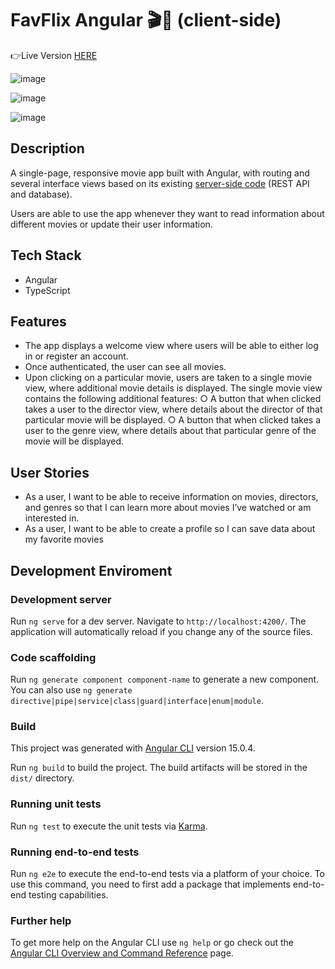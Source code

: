 # FavFlix Angular 🎬🍿 (client-side)


👉Live Version [HERE](https://m0ntz.github.io/myFavFlix-Angular-client/movies)

![image](https://user-images.githubusercontent.com/109100764/212938851-1d11c6e4-c005-447b-b668-de577b88d681.png)

![image](https://user-images.githubusercontent.com/109100764/212938687-de432473-9c2b-4987-b04f-00787bc5d1b8.png)

![image](https://user-images.githubusercontent.com/109100764/212939103-99e9fdb2-7563-40a3-b3c2-6065b6ae1f02.png)



## Description
A single-page, responsive movie app built with Angular, with routing and several interface views based on its existing [server-side code](https://github.com/m0ntz/movie-api) (REST API and database).

Users are able to use the app whenever they want to read information about different movies or update their user information.

## Tech Stack
- Angular
- TypeScript


## Features
- The app displays a welcome view where users will be able to either log in or register an account.
- Once authenticated, the user can see all movies.
- Upon clicking on a particular movie, users are taken to a single movie view, where
additional movie details is displayed. The single movie view contains the following
additional features:
 ○ A button that when clicked takes a user to the director view, where details about the
director of that particular movie will be displayed.
 ○ A button that when clicked takes a user to the genre view, where details about that
particular genre of the movie will be displayed.


## User Stories
- As a user, I want to be able to receive information on movies, directors, and genres so that I
can learn more about movies I’ve watched or am interested in.
- As a user, I want to be able to create a profile so I can save data about my favorite movies

## Development Enviroment
### Development server

Run `ng serve` for a dev server. Navigate to `http://localhost:4200/`. The application will automatically reload if you change any of the source files.

### Code scaffolding

Run `ng generate component component-name` to generate a new component. You can also use `ng generate directive|pipe|service|class|guard|interface|enum|module`.

### Build
This project was generated with [Angular CLI](https://github.com/angular/angular-cli) version 15.0.4.

Run `ng build` to build the project. The build artifacts will be stored in the `dist/` directory.

### Running unit tests

Run `ng test` to execute the unit tests via [Karma](https://karma-runner.github.io).

### Running end-to-end tests

Run `ng e2e` to execute the end-to-end tests via a platform of your choice. To use this command, you need to first add a package that implements end-to-end testing capabilities.

### Further help

To get more help on the Angular CLI use `ng help` or go check out the [Angular CLI Overview and Command Reference](https://angular.io/cli) page.
